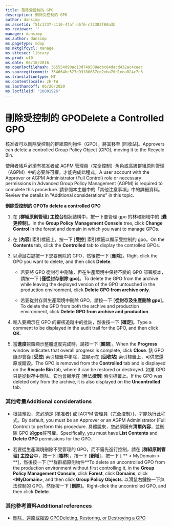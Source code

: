 ```yaml
---
title: 刪除受控制的 GPO
description: 刪除受控制的 GPO
author: dansimp
ms.assetid: f51c1737-c116-4faf-a6f6-c72303f60a3b
ms.reviewer: ''
manager: dansimp
ms.author: dansimp
ms.pagetype: mdop
ms.mktglfcycl: manage
ms.sitesec: library
ms.prod: w10
ms.date: 06/16/2016
ms.openlocfilehash: 365554d90ac13d749508edbc84dacd432ac4ceec
ms.sourcegitcommit: 354664bc527d93f80687cd2eba70d1eea024c7c3
ms.translationtype: MT
ms.contentlocale: zh-TW
ms.lasthandoff: 06/26/2020
ms.locfileid: "10801926"
---
```

# <span data-ttu-id="e16b3-103">刪除受控制的 GPO</span><span class="sxs-lookup"><span data-stu-id="e16b3-103">Delete a Controlled GPO</span></span>


<span data-ttu-id="e16b3-104">核准者可以刪除受控制的群組原則物件（GPO），將其移至 [回收站]。</span><span class="sxs-lookup"><span data-stu-id="e16b3-104">Approvers can delete a controlled Group Policy Object (GPO), moving it to the Recycle Bin.</span></span>

<span data-ttu-id="e16b3-105">使用者帳戶必須有核准者或 AGPM 管理員（完全控制）角色或高級群組原則管理（AGPM）中的必要許可權，才能完成此程式。</span><span class="sxs-lookup"><span data-stu-id="e16b3-105">A user account with the Approver or AGPM Administrator (Full Control) role or necessary permissions in Advanced Group Policy Management (AGPM) is required to complete this procedure.</span></span> <span data-ttu-id="e16b3-106">請參閱本主題中的「其他注意事項」中的詳細資料。</span><span class="sxs-lookup"><span data-stu-id="e16b3-106">Review the details in "Additional considerations" in this topic.</span></span>

**<span data-ttu-id="e16b3-107">刪除受控制的 GPO</span><span class="sxs-lookup"><span data-stu-id="e16b3-107">To delete a controlled GPO</span></span>**

1.  <span data-ttu-id="e16b3-108">在 [**群組原則管理] 主控台**樹狀結構中，按一下要管理 gpo 的林和網域中的 [**變更控制**]。</span><span class="sxs-lookup"><span data-stu-id="e16b3-108">In the **Group Policy Management Console** tree, click **Change Control** in the forest and domain in which you want to manage GPOs.</span></span>

2.  <span data-ttu-id="e16b3-109">在 [**內容**] 索引標籤上，按一下 [**受控**] 索引標籤以顯示受控制的 gpo。</span><span class="sxs-lookup"><span data-stu-id="e16b3-109">On the **Contents** tab, click the **Controlled** tab to display the controlled GPOs.</span></span>

3.  <span data-ttu-id="e16b3-110">以滑鼠右鍵按一下您要刪除的 GPO，然後按一下 [**刪除**]。</span><span class="sxs-lookup"><span data-stu-id="e16b3-110">Right-click the GPO you want to delete, and then click **Delete**.</span></span>

    -   <span data-ttu-id="e16b3-111">若要將 GPO 從封存中刪除，但在生產環境中保持不變的 GPO 部署版本，請按一下 [**僅從封存刪除 gpo**]。</span><span class="sxs-lookup"><span data-stu-id="e16b3-111">To delete the GPO from the archive while leaving the deployed version of the GPO untouched in the production environment, click **Delete GPO from archive only**.</span></span>

    -   <span data-ttu-id="e16b3-112">若要從封存與生產環境中刪除 GPO，請按一下 [**從封存及生產刪除 gpo**]。</span><span class="sxs-lookup"><span data-stu-id="e16b3-112">To delete the GPO from both the archive and production environment, click **Delete GPO from archive and production**.</span></span>

4.  <span data-ttu-id="e16b3-113">輸入要顯示在 GPO 的審核追蹤中的批註，然後按一下 **[確定]**。</span><span class="sxs-lookup"><span data-stu-id="e16b3-113">Type a comment to be displayed in the audit trail for the GPO, and then click **OK**.</span></span>

5.  <span data-ttu-id="e16b3-114">當**進度**視窗顯示整體進度完成時，請按一下 [**關閉**]。</span><span class="sxs-lookup"><span data-stu-id="e16b3-114">When the **Progress** window indicates that overall progress is complete, click **Close**.</span></span> <span data-ttu-id="e16b3-115">該 GPO 隨即會從 [**受控**] 索引標籤中移除，並顯示在 [**回收站**] 索引標籤上，可供您還原或銷毀。</span><span class="sxs-lookup"><span data-stu-id="e16b3-115">The GPO is removed from the **Controlled** tab and is displayed on the **Recycle Bin** tab, where it can be restored or destroyed.</span></span> <span data-ttu-id="e16b3-116">如果 GPO 只是從封存中刪除，它也會顯示在 [無法**控制**] 索引標籤上。</span><span class="sxs-lookup"><span data-stu-id="e16b3-116">If the GPO was deleted only from the archive, it is also displayed on the **Uncontrolled** tab.</span></span>

### <span data-ttu-id="e16b3-117">其他考量</span><span class="sxs-lookup"><span data-stu-id="e16b3-117">Additional considerations</span></span>

-   <span data-ttu-id="e16b3-118">根據預設，您必須是 [核准者] 或 [AGPM 管理員（完全控制）]，才能執行此程式。</span><span class="sxs-lookup"><span data-stu-id="e16b3-118">By default, you must be an Approver or an AGPM Administrator (Full Control) to perform this procedure.</span></span> <span data-ttu-id="e16b3-119">具體說來，您必須擁有**清單內容**，並刪除 GPO 的**gpo**許可權。</span><span class="sxs-lookup"><span data-stu-id="e16b3-119">Specifically, you must have **List Contents** and **Delete GPO** permissions for the GPO.</span></span>

-   <span data-ttu-id="e16b3-120">若要從生產環境刪除不受管理的 GPO，而不需先進行控制，請在 [**群組原則管理] 主控台**中，按一下 [**樹林**]，按一下 [**網域**]，按一下 [ \*\* &lt; MyDomain &gt; **]，然後按一下 [**群群組原則物件\*\*</span><span class="sxs-lookup"><span data-stu-id="e16b3-120">To delete an uncontrolled GPO from the production environment without first controlling it, in the **Group Policy Management Console**, click **Forest**, click **Domains**, click **&lt;MyDomain&gt;**, and then click **Group Policy Objects**.</span></span> <span data-ttu-id="e16b3-121">以滑鼠右鍵按一下無法控制的 GPO，然後按一下 [**刪除**]。</span><span class="sxs-lookup"><span data-stu-id="e16b3-121">Right-click the uncontrolled GPO, and then click **Delete**.</span></span>

### <span data-ttu-id="e16b3-122">其他參考資料</span><span class="sxs-lookup"><span data-stu-id="e16b3-122">Additional references</span></span>

-   [<span data-ttu-id="e16b3-123">刪除、還原或摧毀 GPO</span><span class="sxs-lookup"><span data-stu-id="e16b3-123">Deleting, Restoring, or Destroying a GPO</span></span>](deleting-restoring-or-destroying-a-gpo-agpm30ops.md)

 

 





